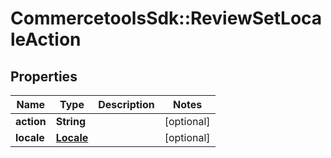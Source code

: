 # CommercetoolsSdk::ReviewSetLocaleAction

## Properties
Name | Type | Description | Notes
------------ | ------------- | ------------- | -------------
**action** | **String** |  | [optional] 
**locale** | [**Locale**](Locale.md) |  | [optional] 

